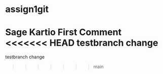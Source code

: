 # assign1git
Sage Kartio
First Comment
<<<<<<< HEAD
testbranch change
=======
testbranch change
>>>>>>> main